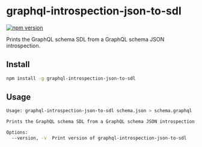 # graphql-introspection-json-to-sdl

[![npm version](https://badge.fury.io/js/%40productfy%2Fgraphql-introspection-json-to-sdl.svg)](https://badge.fury.io/js/%40productfy%2Fgraphql-introspection-json-to-sdl)

Prints the GraphQL schema SDL from a GraphQL schema JSON introspection.

## Install

```sh
npm install -g graphql-introspection-json-to-sdl
```

## Usage

```bash
Usage: graphql-introspection-json-to-sdl schema.json > schema.graphql

Prints the GraphQL schema SDL from a GraphQL schema JSON introspection.

Options:
  --version, -v  Print version of graphql-introspection-json-to-sdl
```
